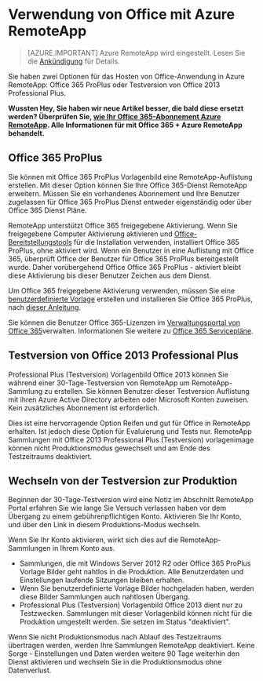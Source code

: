 
<properties
    pageTitle="Verwendung von Office mit Azure RemoteApp | Microsoft Azure" 
    description="Erfahren Sie, wie Office und Azure RemoteApp zusammenarbeiten"
    services="remoteapp"
    documentationCenter=""
    authors="lizap"
    manager="mbaldwin" />

<tags
    ms.service="remoteapp"
    ms.workload="compute"
    ms.tgt_pltfrm="na"
    ms.devlang="na"
    ms.topic="article"
    ms.date="08/15/2016"
    ms.author="elizapo" />

# <a name="using-office-with-azure-remoteapp"></a>Verwendung von Office mit Azure RemoteApp

> [AZURE.IMPORTANT]
> Azure RemoteApp wird eingestellt. Lesen Sie die [Ankündigung](https://go.microsoft.com/fwlink/?linkid=821148) für Details.

Sie haben zwei Optionen für das Hosten von Office-Anwendung in Azure RemoteApp: Office 365 ProPlus oder Testversion von Office 2013 Professional Plus.

**Wussten Hey, Sie haben wir neue Artikel besser, die bald diese ersetzt werden? Überprüfen Sie, [wie Ihr Office 365-Abonnement Azure RemoteApp](remoteapp-officesubscription.md). Alle Informationen für mit Office 365 + Azure RemoteApp behandelt.**

## <a name="office-365-proplus"></a>Office 365 ProPlus
Sie können mit Office 365 ProPlus Vorlagenbild eine RemoteApp-Auflistung erstellen. Mit dieser Option können Sie Ihre Office 365-Dienst RemoteApp erweitern. Müssen Sie ein vorhandenes Abonnement und Ihre Benutzer zugelassen für Office 365 ProPlus Dienst entweder eigenständig oder über Office 365 Dienst Pläne.

RemoteApp unterstützt Office 365 freigegebene Aktivierung. Wenn Sie freigegebene Computer Aktivierung aktivieren und [Office-Bereitstellungstools](http://www.microsoft.com/download/details.aspx?id=36778) für die Installation verwenden, installiert Office 365 ProPlus, ohne aktiviert wird. Wenn ein Benutzer in eine Auflistung mit Office 365, überprüft Office der Benutzer für Office 365 ProPlus bereitgestellt wurde. Daher vorübergehend Office Office 365 ProPlus - aktiviert bleibt diese Aktivierung bis dieser Benutzer Zeichen aus dem Dienst.

Um Office 365 freigegebene Aktivierung verwenden, müssen Sie eine [benutzerdefinierte Vorlage](remoteapp-create-custom-image.md) erstellen und installieren Sie Office 365 ProPlus, nach [dieser Anleitung](https://technet.microsoft.com/library/dn782858.aspx).

Sie können die Benutzer Office 365-Lizenzen im [Verwaltungsportal von Office 365](https://portal.office365.com/)verwalten. Informationen Sie weitere zu [Office 365 Servicepläne](http://technet.microsoft.com/library/office-365-plan-options.aspx).  


## <a name="office-2013-professional-plus-trial"></a>Testversion von Office 2013 Professional Plus
Professional Plus (Testversion) Vorlagenbild Office 2013 können Sie während einer 30-Tage-Testversion von RemoteApp um RemoteApp-Sammlung zu erstellen. Sie können Benutzer dieser Testversion Auflistung mit ihren Azure Active Directory arbeiten oder Microsoft Konten zuweisen. Kein zusätzliches Abonnement ist erforderlich.

Dies ist eine hervorragende Option Reifen und gut für Office in RemoteApp erhalten. Ist jedoch diese Option für Evaluierung und Tests nur. RemoteApp Sammlungen mit Office 2013 Professional Plus (Testversion) vorlagenimage können nicht Produktionsmodus gewechselt und am Ende des Testzeitraums deaktiviert.

## <a name="switching-from-trial-to-production"></a>Wechseln von der Testversion zur Produktion
Beginnen der 30-Tage-Testversion wird eine Notiz im Abschnitt RemoteApp Portal erfahren Sie wie lange Sie Versuch verlassen haben vor dem Übergang zu einem gebührenpflichtigen Konto. Aktivieren Sie Ihr Konto, und über den Link in diesem Produktions-Modus wechseln.

Wenn Sie Ihr Konto aktivieren, wirkt sich dies auf die RemoteApp-Sammlungen in Ihrem Konto aus.

- Sammlungen, die mit Windows Server 2012 R2 oder Office 365 ProPlus Vorlage Bilder geht nahtlos in die Produktion. Alle Benutzerdaten und Einstellungen laufende Sitzungen bleiben erhalten.
- Wenn Sie benutzerdefinierte Vorlage Bilder hochgeladen haben, werden diese Bilder Sammlungen auch nahtlosen Übergang.
- Professional Plus (Testversion) Vorlagenbild Office 2013 dient nur zu Testzwecken. Sammlungen mit dieser Vorlagenbild können nicht für die Produktion umgestellt werden. Sie setzen im Status "deaktiviert".


Wenn Sie nicht Produktionsmodus nach Ablauf des Testzeitraums übertragen werden, werden Ihre Sammlungen RemoteApp deaktiviert. Keine Sorge - Einstellungen und Daten werden weitere 90 Tage weiterhin den Dienst aktivieren und wechseln Sie in die Produktionsmodus ohne Datenverlust.
